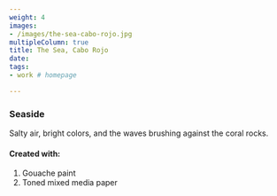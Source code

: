 ```yaml
---
weight: 4
images:
- /images/the-sea-cabo-rojo.jpg
multipleColumn: true
title: The Sea, Cabo Rojo
date: 
tags:
- work # homepage

---
```

### Seaside
Salty air, bright colors, and the waves brushing against the coral rocks.

#### Created with:

1. Gouache paint
2. Toned mixed media paper
